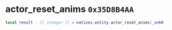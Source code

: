 # actor_reset_anims `0x35D8B4AA`

```lua
local result --[[ integer ]] = natives.entity.actor_reset_anims(_unk0 --[[ integer ]], _unk1 --[[ integer ]])
```